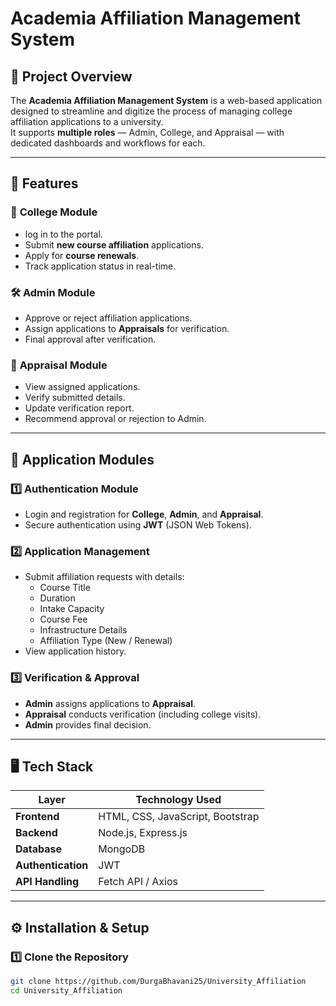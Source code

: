# Academia Affiliation Management System

## 📌 Project Overview
The **Academia Affiliation Management System** is a web-based application designed to streamline and digitize the process of managing college affiliation applications to a university.  
It supports **multiple roles** — Admin, College, and Appraisal — with dedicated dashboards and workflows for each.

---

## 🚀 Features

### 🏫 **College Module**
- log in to the portal.
- Submit **new course affiliation** applications.
- Apply for **course renewals**.
- Track application status in real-time.

### 🛠 **Admin Module**
- Approve or reject affiliation applications.
- Assign applications to **Appraisals** for verification.
- Final approval after verification.

### 📝 **Appraisal Module**
- View assigned applications.
- Verify submitted details.
- Update verification report.
- Recommend approval or rejection to Admin.

---

## 📂 Application Modules

### 1️⃣ **Authentication Module**
- Login and registration for **College**, **Admin**, and **Appraisal**.
- Secure authentication using **JWT** (JSON Web Tokens).

### 2️⃣ **Application Management**
- Submit affiliation requests with details:
  - Course Title
  - Duration
  - Intake Capacity
  - Course Fee
  - Infrastructure Details
  - Affiliation Type (New / Renewal)
- View application history.

### 3️⃣ **Verification & Approval**
- **Admin** assigns applications to **Appraisal**.
- **Appraisal** conducts verification (including college visits).
- **Admin** provides final decision.

---

## 🖥 Tech Stack

| Layer             | Technology Used                  |
|-------------------|----------------------------------|
| **Frontend**      | HTML, CSS, JavaScript, Bootstrap |
| **Backend**       | Node.js, Express.js              |
| **Database**      | MongoDB                          |
| **Authentication**| JWT                              |
| **API Handling**  | Fetch API / Axios                |

---

## ⚙️ Installation & Setup

### 1️⃣ Clone the Repository
```bash
git clone https://github.com/DurgaBhavani25/University_Affiliation
cd University_Affiliation

